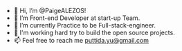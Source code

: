 - 👋 Hi, I’m @PaigeALEZOS!  
- 👀 I’m Front-end Developer at start-up Team. 
- 💞️ I’m currently Practice to be Full-stack-engineer. 
- 🥊 I'm working hard try to build the open source projects.
- 📫 Feel free to reach me puttida.yu@gmail.com

<!---
Paigeyuan/Paigeyuan is a ✨ special ✨ repository because its `README.md` (this file) appears on your GitHub profile.
You can click the Preview link to take a look at your changes.
--->
